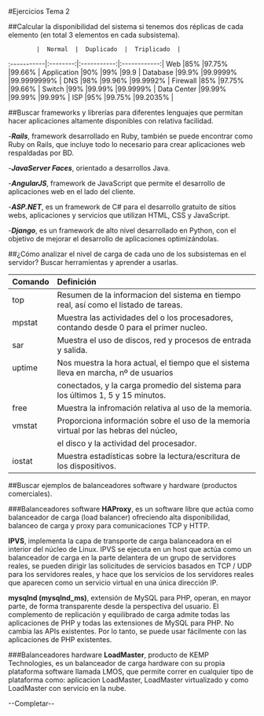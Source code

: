 #Ejercicios Tema 2

##Calcular la disponibilidad del sistema si tenemos dos réplicas de cada elemento (en total 3 elementos en cada subsistema).

            |  Normal  |  Duplicado  |  Triplicado  |
:-----------|:--------:|:-----------:|:------------:|
Web         |85%       |97.75%       |99.66%        |
Application |90%       |99%          |99.9          |
Database    |99.9%     |99.9999%     |99.9999999%   |
DNS         |98%       |99.96%       |99.9992%      |
Firewall    |85%       |97.75%       |99.66%        |
Switch      |99%       |99.99%       |99.9999%      |
Data Center |99.99%    |99.99%       |99.99%        |
ISP         |95%       |99.75%       |99.2035%      |


##Buscar frameworks y librerías para diferentes lenguajes que permitan hacer aplicaciones altamente disponibles con relativa facilidad.

-***Rails***, framework desarrollado en Ruby, también se puede encontrar como Ruby on Rails, que incluye todo lo necesario para crear aplicaciones web respaldadas por BD.

-***JavaServer Faces***, orientado a desarrollos Java.

-***AngularJS***, framework de JavaScript que permite el desarrollo de aplicaciones web en el lado del cliente.

-***ASP.NET***, es un framework de C# para el desarrollo gratuito de sitios webs, aplicaciones y servicios que utilizan HTML, CSS y JavaScript.

-***Django***, es un framework de alto nivel desarrollado en Python, con el objetivo de mejorar el desarrollo de aplicaciones optimizándolas.


##¿Cómo analizar el nivel de carga de cada uno de los subsistemas en el servidor? Buscar herramientas y aprender a usarlas.

 Comando    |  Definición                                                                            |
:-----------|:---------------------------------------------------------------------------------------|
top         |Resumen de la informacion del sistema en tiempo real, así como el listado de tareas.    |
mpstat      |Muestra las actividades del o los procesadores, contando desde 0 para el primer nucleo. |
sar         |Muestra el uso de discos, red y procesos de entrada y salida.                           |
uptime      |Nos muestra la hora actual, el tiempo que el sistema lleva en marcha, nº de usuarios    |       
            |conectados, y la carga promedio del sistema para los últimos 1, 5 y 15 minutos.         |
free        |Muestra la infromación relativa al uso de la memoria.                                   |
vmstat      |Proporciona información sobre el uso de la memoria virtual por las hebras del núcleo,   |
            |el disco y la actividad del procesador.                                                 |
iostat      |Muestra estadísticas sobre la lectura/escritura de los dispositivos.                    |


##Buscar ejemplos de balanceadores software y hardware (productos comerciales).

###Balanceadores software
**HAProxy**, es un software libre que actúa como balanceador de carga (load balancer) ofreciendo alta disponibilidad, balanceo de carga y proxy para comunicaciones TCP y HTTP.

**IPVS**, implementa la capa de transporte de carga balanceadora en el interior del núcleo de Linux. IPVS se ejecuta en un host que actúa como un balanceador de carga en la parte delantera de un grupo de servidores reales, se pueden dirigir las solicitudes de servicios basados en TCP / UDP para los servidores reales, y hace que los servicios de los servidores reales que aparecen como un servicio virtual en una única dirección IP.

**mysqlnd (mysqlnd_ms)**, extensión de MySQL para PHP, operan, en mayor parte, de forma transparente desde la perspectiva del usuario. El complemento de replicación y equilibrado de carga admite todas las aplicaciones de PHP y todas las extensiones de MySQL para PHP. No cambia las APIs existentes. Por lo tanto, se puede usar fácilmente con las aplicaciones de PHP existentes. 

###Balanceadores hardware
**LoadMaster**, producto de KEMP Technologies, es un balanceador de carga hardware con su propia plataforma software llamada LMOS, que permite correr en cualquier tipo de plataforma como: aplicacion LoadMaster, LoadMaster virtualizado y como LoadMaster con servicio en la nube.

--Completar--



